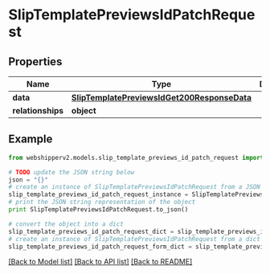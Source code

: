 # SlipTemplatePreviewsIdPatchRequest


## Properties
Name | Type | Description | Notes
------------ | ------------- | ------------- | -------------
**data** | [**SlipTemplatePreviewsIdGet200ResponseData**](SlipTemplatePreviewsIdGet200ResponseData.md) |  | [optional] 
**relationships** | **object** |  | [optional] 

## Example

```python
from webshipperv2.models.slip_template_previews_id_patch_request import SlipTemplatePreviewsIdPatchRequest

# TODO update the JSON string below
json = "{}"
# create an instance of SlipTemplatePreviewsIdPatchRequest from a JSON string
slip_template_previews_id_patch_request_instance = SlipTemplatePreviewsIdPatchRequest.from_json(json)
# print the JSON string representation of the object
print SlipTemplatePreviewsIdPatchRequest.to_json()

# convert the object into a dict
slip_template_previews_id_patch_request_dict = slip_template_previews_id_patch_request_instance.to_dict()
# create an instance of SlipTemplatePreviewsIdPatchRequest from a dict
slip_template_previews_id_patch_request_form_dict = slip_template_previews_id_patch_request.from_dict(slip_template_previews_id_patch_request_dict)
```
[[Back to Model list]](../README.md#documentation-for-models) [[Back to API list]](../README.md#documentation-for-api-endpoints) [[Back to README]](../README.md)


